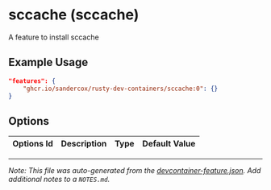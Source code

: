 
# sccache (sccache)

A feature to install sccache

## Example Usage

```json
"features": {
    "ghcr.io/sandercox/rusty-dev-containers/sccache:0": {}
}
```

## Options

| Options Id | Description | Type | Default Value |
|-----|-----|-----|-----|




---

_Note: This file was auto-generated from the [devcontainer-feature.json](https://github.com/sandercox/rusty-dev-containers/blob/main/src/sccache/devcontainer-feature.json).  Add additional notes to a `NOTES.md`._
